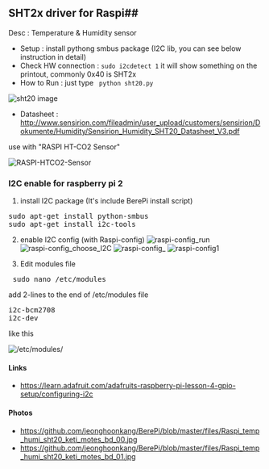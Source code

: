 
## SHT2x driver for Raspi##
Desc : Temperature & Humidity sensor

 - Setup : install pythong smbus package (I2C lib, you can see below instruction in detail)
 - Check HW connection : ``sudo i2cdetect 1`` it will show something on the printout, commonly 0x40 is SHT2x
 - How to Run : just type `` python sht20.py``

![sht20 image](http://www.sensirion.com/fileadmin/user_upload/customers/sensirion/Bilder/ProductPictures/Sensirion_Humidity_SHT20.jpg)

  - Datasheet : http://www.sensirion.com/fileadmin/user_upload/customers/sensirion/Dokumente/Humidity/Sensirion_Humidity_SHT20_Datasheet_V3.pdf

use with "RASPI HT-CO2 Sensor"

![RASPI-HTCO2-Sensor](https://raw.githubusercontent.com/kowonsik/RPiLogger/master/th-co2.png)

###  I2C enable for raspberry pi 2 ###

1. install I2C package (It's include BerePi install script)
<pre>
sudo apt-get install python-smbus
sudo apt-get install i2c-tools
</pre>

2. enable I2C config (with Raspi-config)
![raspi-config_run](https://learn.adafruit.com/system/assets/assets/000/022/831/medium800/learn_raspberry_pi_advancedopt.png)
![raspi-config_choose_I2C](https://learn.adafruit.com/system/assets/assets/000/022/832/medium800/learn_raspberry_pi_i2c.png)
![raspi-config_](https://learn.adafruit.com/system/assets/assets/000/022/834/medium800/learn_raspberry_pi_wouldyoukindly.png)
![raspi-config1](https://learn.adafruit.com/system/assets/assets/000/022/833/medium800/learn_raspberry_pi_i2ckernel.png)

3. Edit modules file
<pre> sudo nano /etc/modules</pre>

add 2-lines to the end of /etc/modules file
<pre>
i2c-bcm2708
i2c-dev
</pre>

like this

![/etc/modules/](https://learn.adafruit.com/system/assets/assets/000/003/054/medium800/learn_raspberry_pi_editing_modules_file.png)

#### Links 
- https://learn.adafruit.com/adafruits-raspberry-pi-lesson-4-gpio-setup/configuring-i2c

#### Photos
- https://github.com/jeonghoonkang/BerePi/blob/master/files/Raspi_temp_humi_sht20_keti_motes_bd_00.jpg
- https://github.com/jeonghoonkang/BerePi/blob/master/files/Raspi_temp_humi_sht20_keti_motes_bd_01.jpg


